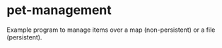 # pet-management
Example program to manage items over a map (non-persistent) or a file (persistent).

